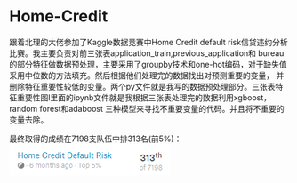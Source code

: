# Home-Credit

跟着北理的大佬参加了Kaggle数据竞赛中Home Credit default risk信贷违约分析比赛。我主要负责对前三张表application_train,previous_application和
bureau的部分特征做数据预处理，主要采用了groupby技术和one-hot编码，对于缺失值采用中位数的方法填充。然后根据他们处理完的数据找出对预测重要的变量，
并删除特征重要性较低的变量。两个py文件就是我写的数据预处理部分。三张表特征重要性图l里面的ipynb文件就是我根据三张表处理完的数据利用xgboost，random forest和adaboost
三种模型来寻找不重要变量的代码。并且将不重要的变量去除。

最终取得的成绩在7198支队伍中排313名(前5%)：
![Image text](https://github.com/James0231/Home-Credit/blob/master/img_folder/%E6%88%90%E7%BB%A9.png)



